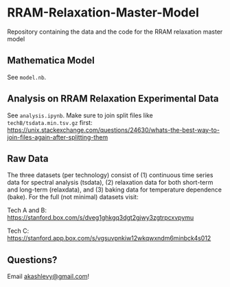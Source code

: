# RRAM-Relaxation-Master-Model
Repository containing the data and the code for the RRAM relaxation master model

## Mathematica Model

See `model.nb`.

## Analysis on RRAM Relaxation Experimental Data

See `analysis.ipynb`. Make sure to join split files like `techB/tsdata.min.tsv.gz` first: https://unix.stackexchange.com/questions/24630/whats-the-best-way-to-join-files-again-after-splitting-them

## Raw Data

The three datasets (per technology) consist of (1) continuous time series data for spectral analysis (tsdata), (2) relaxation data for both short-term and long-term (relaxdata), and (3) baking data for temperature dependence (bake). For the full (not minimal) datasets visit:

Tech A and B: https://stanford.box.com/s/dveg1ghkgq3dgt2gjwy3zgtrpcxvpymu

Tech C: https://stanford.app.box.com/s/vgsuvpnkiw12wkqwxndm6minbck4s012

## Questions?

Email akashlevy@gmail.com!
